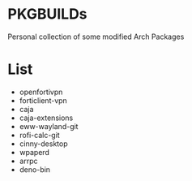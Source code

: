# PKGBUILDs

Personal collection of some modified Arch Packages

# List

- openfortivpn
- forticlient-vpn
- caja
- caja-extensions
- eww-wayland-git
- rofi-calc-git
- cinny-desktop
- wpaperd
- arrpc
- deno-bin
